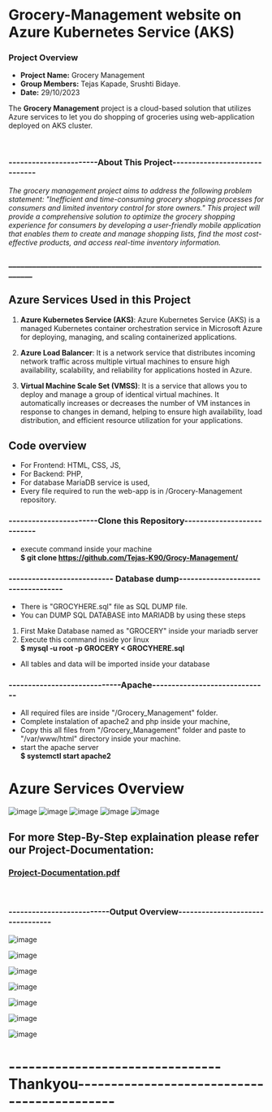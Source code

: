 # Grocery-Management website on Azure Kubernetes Service (AKS)<br>
### Project Overview <br>

- **Project Name:** Grocery Management 
- **Group Members:** Tejas Kapade, Srushti Bidaye.
- **Date:** 29/10/2023

The **Grocery Management** project is a cloud-based solution that utilizes Azure services to let you do shopping of groceries using web-application deployed on AKS cluster.

<br>

### -----------------------About This Project------------------------------<br>

 *The grocery management project aims to address the following problem statement: "Inefficient and time-consuming grocery shopping processes for consumers and limited inventory control for store owners." This project will provide a comprehensive solution to optimize the grocery shopping experience for consumers by developing a user-friendly mobile application that enables them to create and manage shopping lists, find the most cost-effective products, and access real-time inventory information.* <br>
### ______________________________________________________________________



## Azure Services Used in this Project

1. **Azure Kubernetes Service (AKS)**: Azure Kubernetes Service (AKS) is a managed Kubernetes container orchestration service in Microsoft Azure for deploying, managing, and scaling containerized applications.

2. **Azure Load Balancer**: It is a network service that distributes incoming network traffic across multiple virtual machines to ensure high availability, scalability, and reliability for applications hosted in Azure.

3. **Virtual Machine Scale Set (VMSS)**: It is a service that allows you to deploy and manage a group of identical virtual machines. It automatically increases or decreases the number of VM instances in response to changes in demand, helping to ensure high availability, load distribution, and efficient resource utilization for your applications.



## Code overview
- For Frontend: HTML, CSS, JS,
- For Backend: PHP,
- For database MariaDB service is used,<br>
- Every file required to run the web-app is in /Grocery-Management repository.



### -----------------------Clone this Repository---------------------------<br>
- execute command inside your machine<br>
**$ git clone https://github.com/Tejas-K90/Grocy-Management/**



### --------------------------- Database dump-----------------------------------<br>
- There is "GROCYHERE.sql" file as SQL DUMP file.<br>
- You can DUMP SQL DATABASE into MARIADB by using these steps<br>
1. First Make Database named as "GROCERY" inside your mariadb server<br>
2. Execute this command inside yor linux<br>
**$ mysql -u root -p GROCERY < GROCYHERE.sql**<br>
- All tables and data will be imported inside your database<br>



### -----------------------------Apache------------------------------<br>
- All required files are inside "/Grocery_Management" folder.<br>
- Complete instalation of apache2 and php inside your machine,<br>
- Copy this all files from "/Grocery_Management" folder and paste to "/var/www/html" directory inside your machine.<br>
- start the apache server<br>
**$ systemctl start apache2**<br>


# Azure Services Overview<br>
![image](https://github.com/Tejas-K90/Grocery-Management/assets/61987805/3f87e6e7-82a0-4028-9ab0-a6e367a1808a)
![image](https://github.com/Tejas-K90/Grocery-Management/assets/61987805/96cc22b6-48b7-4995-ac1a-77bdef7bf125)
![image](https://github.com/Tejas-K90/Grocery-Management/assets/61987805/fdf187c7-6154-44e9-bb12-3df13b0aa633)
![image](https://github.com/Tejas-K90/Grocery-Management/assets/61987805/a7a441fd-c476-4103-932a-3a219fb47fa8)
![image](https://github.com/Tejas-K90/Grocery-Management/assets/61987805/a1e7e04b-039a-439e-bb14-3f56af7ed784)
<br>
## For more Step-By-Step explaination please refer our Project-Documentation:
### [Project-Documentation.pdf](https://github.com/Tejas-K90/Grocery-Management/blob/main/Project-Documentation.pdf)

<br>

### --------------------------Output Overview---------------------------------
![image](https://github.com/Tejas-K90/Grocery-Management/assets/61987805/cdd78309-2fc4-4629-9ef5-ff732cbe59d8)

![image](https://github.com/Tejas-K90/Grocery-Management/assets/61987805/f79e2b78-a58c-46dd-aa98-17a8349b23cb)

![image](https://github.com/Tejas-K90/Grocery-Management/assets/61987805/8b90ed7b-1658-417a-94b1-edfaaa91da7b)

![image](https://github.com/Tejas-K90/Grocery-Management/assets/61987805/0c0c492c-68a9-40f6-abc7-4708cebb4ce4)

![image](https://github.com/Tejas-K90/Grocery-Management/assets/61987805/53a3d43a-8750-4485-903e-90bddc18f355)

![image](https://github.com/Tejas-K90/Grocery-Management/assets/61987805/2748f3ae-4d59-4e7c-b26a-74f4c9c4c0a1)

![image](https://github.com/Tejas-K90/Grocery-Management/assets/61987805/e739fdc4-3026-4c4a-aca3-d2ce0ad6b568)

# --------------------------------Thankyou--------------------------------------------

